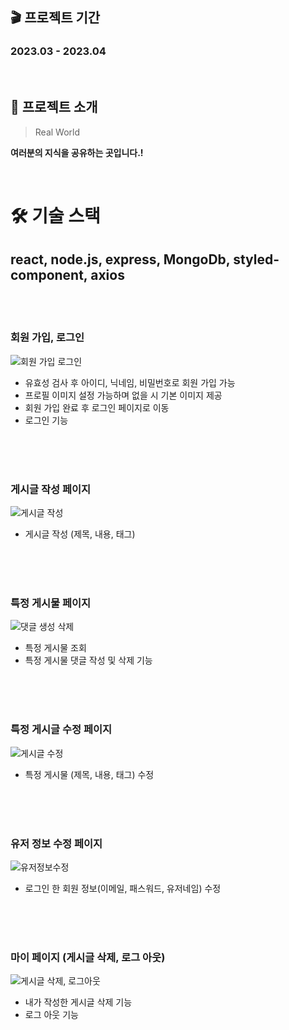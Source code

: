 ## 🎬 프로젝트 기간  
<h3>2023.03 - 2023.04</h3>

<br>

## 📑 프로젝트 소개

>  Real World

**여러분의 지식을 공유하는 곳입니다.!**

<br>


# 🛠 기술 스택
## react,    node.js,    express,    MongoDb,    styled-component,    axios

<br/><br/>

### 회원 가입, 로그인
![회원 가입 로그인](https://github.com/Rohsu95/Side-Project/assets/97446711/934f8e88-0aff-4b58-8a0a-5a21ef82f52e.gif)
 * 유효성 검사 후 아이디, 닉네임, 비밀번호로 회원 가입 가능
 * 프로필 이미지 설정 가능하며 없을 시 기본 이미지 제공
 * 회원 가입 완료 후 로그인 페이지로 이동
 * 로그인 기능

<br/><br/><br/>

### 게시글 작성 페이지
![게시글 작성](https://github.com/Rohsu95/Side-Project/assets/97446711/a0e27b7c-bd30-4f8b-9313-9aad40d1a810.gif)
 * 게시글 작성 (제목, 내용, 태그)

<br/><br/><br/>

### 특정 게시물 페이지 
![댓글 생성 삭제](https://github.com/Rohsu95/Side-Project/assets/97446711/5f7aaada-736f-44b8-9293-819e8c4dedf0.gif)
* 특정 게시물 조회
* 특정 게시물 댓글 작성 및 삭제 기능

<br/><br/><br/>

### 특정 게시글 수정 페이지
![게시글 수정](https://github.com/Rohsu95/Side-Project/assets/97446711/2cdfd83a-dcf8-43c9-b9b1-3054249ad5e5.gif)
* 특정 게시물 (제목, 내용, 태그) 수정

<br/><br/><br/>

### 유저 정보 수정 페이지
![유저정보수정](https://github.com/Rohsu95/Side-Project/assets/97446711/b680ada6-14dd-4610-b317-c786f86a38d8.gif)
* 로그인 한 회원 정보(이메일, 패스워드, 유저네임) 수정

<br/><br/><br/>

### 마이 페이지 (게시글 삭제, 로그 아웃)
![게시글 삭제, 로그아웃](https://github.com/Rohsu95/Side-Project/assets/97446711/b66a678e-f747-491e-b8ce-e63c2821a7a3.gif)
* 내가 작성한 게시글 삭제 기능
* 로그 아웃 기능



  
 




<br/>
